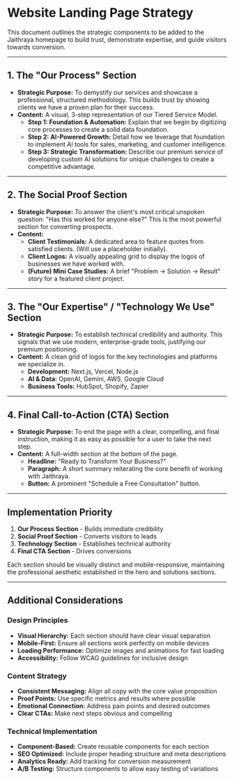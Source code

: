 # Website Landing Page Strategy

This document outlines the strategic components to be added to the Jaithraya homepage to build trust, demonstrate expertise, and guide visitors towards conversion.

---

## 1. The "Our Process" Section

*   **Strategic Purpose:** To demystify our services and showcase a professional, structured methodology. This builds trust by showing clients we have a proven plan for their success.
*   **Content:** A visual, 3-step representation of our Tiered Service Model.
    *   **Step 1: Foundation & Automation:** Explain that we begin by digitizing core processes to create a solid data foundation.
    *   **Step 2: AI-Powered Growth:** Detail how we leverage that foundation to implement AI tools for sales, marketing, and customer intelligence.
    *   **Step 3: Strategic Transformation:** Describe our premium service of developing custom AI solutions for unique challenges to create a competitive advantage.

---

## 2. The Social Proof Section

*   **Strategic Purpose:** To answer the client's most critical unspoken question: "Has this worked for anyone else?" This is the most powerful section for converting prospects.
*   **Content:**
    *   **Client Testimonials:** A dedicated area to feature quotes from satisfied clients. (Will use a placeholder initially).
    *   **Client Logos:** A visually appealing grid to display the logos of businesses we have worked with.
    *   **(Future) Mini Case Studies:** A brief "Problem -> Solution -> Result" story for a featured client project.

---

## 3. The "Our Expertise" / "Technology We Use" Section

*   **Strategic Purpose:** To establish technical credibility and authority. This signals that we use modern, enterprise-grade tools, justifying our premium positioning.
*   **Content:** A clean grid of logos for the key technologies and platforms we specialize in.
    *   **Development:** Next.js, Vercel, Node.js
    *   **AI & Data:** OpenAI, Gemini, AWS, Google Cloud
    *   **Business Tools:** HubSpot, Shopify, Zapier

---

## 4. Final Call-to-Action (CTA) Section

*   **Strategic Purpose:** To end the page with a clear, compelling, and final instruction, making it as easy as possible for a user to take the next step.
*   **Content:** A full-width section at the bottom of the page.
    *   **Headline:** "Ready to Transform Your Business?"
    *   **Paragraph:** A short summary reiterating the core benefit of working with Jaithraya.
    *   **Button:** A prominent "Schedule a Free Consultation" button.

---

## Implementation Priority

1. **Our Process Section** - Builds immediate credibility
2. **Social Proof Section** - Converts visitors to leads
3. **Technology Section** - Establishes technical authority
4. **Final CTA Section** - Drives conversions

Each section should be visually distinct and mobile-responsive, maintaining the professional aesthetic established in the hero and solutions sections.

---

## Additional Considerations

### Design Principles
- **Visual Hierarchy:** Each section should have clear visual separation
- **Mobile-First:** Ensure all sections work perfectly on mobile devices
- **Loading Performance:** Optimize images and animations for fast loading
- **Accessibility:** Follow WCAG guidelines for inclusive design

### Content Strategy
- **Consistent Messaging:** Align all copy with the core value proposition
- **Proof Points:** Use specific metrics and results where possible
- **Emotional Connection:** Address pain points and desired outcomes
- **Clear CTAs:** Make next steps obvious and compelling

### Technical Implementation
- **Component-Based:** Create reusable components for each section
- **SEO Optimized:** Include proper heading structure and meta descriptions
- **Analytics Ready:** Add tracking for conversion measurement
- **A/B Testing:** Structure components to allow easy testing of variations

